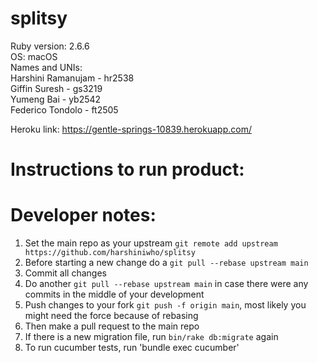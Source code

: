 # splitsy
Ruby version: 2.6.6  
OS: macOS  
Names and UNIs:  
Harshini Ramanujam - hr2538  
Giffin Suresh -  gs3219  
Yumeng Bai - yb2542  
Federico Tondolo - ft2505  

Heroku link: https://gentle-springs-10839.herokuapp.com/

# Instructions to run product:

# Developer notes:
1. Set the main repo as your upstream `git remote add upstream https://github.com/harshiniwho/splitsy`
2. Before starting a new change do a `git pull --rebase upstream main`
3. Commit all changes
4. Do another `git pull --rebase upstream main` in case there were any commits in the middle of your development
5. Push changes to your fork `git push -f origin main`, most likely you might need the force because of rebasing
6. Then make a pull request to the main repo 
7. If there is a new migration file, run `bin/rake db:migrate` again
8. To run cucumber tests, run 'bundle exec cucumber'